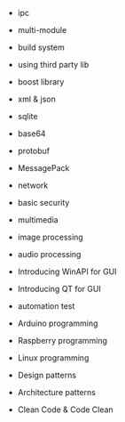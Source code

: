 - ipc
- multi-module
- build system
- using third party lib
- boost library

- xml & json
- sqlite
- base64
- protobuf
- MessagePack

- network
- basic security
- multimedia
- image processing
- audio processing

- Introducing WinAPI for GUI
- Introducing QT for GUI
- automation test
- Arduino programming

- Raspberry programming
- Linux programming

- Design patterns
- Architecture patterns
- Clean Code & Code Clean